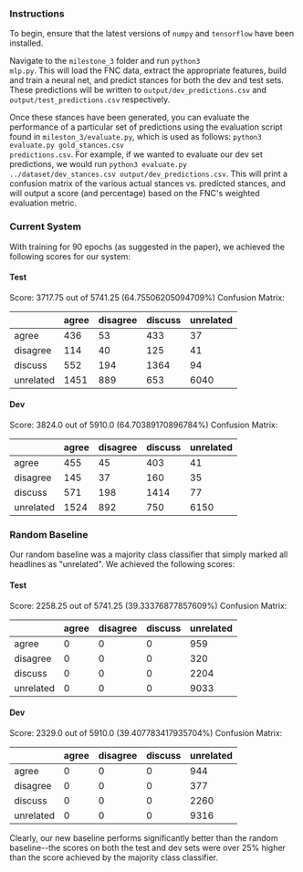 ### Instructions

To begin, ensure that the latest versions of <code>numpy</code> and <code>tensorflow</code> have been installed.

Navigate to the <code>milestone_3</code> folder and run <code>python3 mlp.py</code>. This will load the FNC data, extract the appropriate features, build and train a neural net, and predict stances for both the dev and test sets. These predictions will be written to <code>output/dev_predictions.csv</code> and <code>output/test_predictions.csv</code> respectively.

Once these stances have been generated, you can evaluate the performance of a particular set of predictions using the evaluation script found in <code>mileston_3/evaluate.py</code>, which is used as follows: <code>python3 evaluate.py gold_stances.csv predictions.csv</code>. For example, if we wanted to evaluate our dev set predictions, we would run <code>python3 evaluate.py ../dataset/dev_stances.csv output/dev_predictions.csv</code>. This will print a confusion matrix of the various actual stances vs. predicted stances, and will output a score (and percentage) based on the FNC's weighted evaluation metric.

### Current System
With training for 90 epochs (as suggested in the paper), we achieved the following scores for our system:

#### Test

Score: 3717.75 out of 5741.25 (64.75506205094709%)
Confusion Matrix:

|           | agree | disagree | discuss | unrelated |
|-----------|-------|----------|---------|-----------|
| agree     | 436   | 53       | 433     | 37        |
| disagree  | 114   | 40       | 125     | 41        |
| discuss   | 552   | 194      | 1364    | 94        |
| unrelated | 1451  | 889      | 653     | 6040      |

#### Dev

Score: 3824.0 out of 5910.0	(64.70389170896784%)
Confusion Matrix:

|           | agree | disagree | discuss | unrelated |
|-----------|-------|----------|---------|-----------|
| agree     | 455   | 45       | 403     | 41        |
| disagree  | 145   | 37       | 160     | 35        |
| discuss   | 571   | 198      | 1414    | 77        |
| unrelated | 1524  | 892      | 750     | 6150      |

### Random Baseline

Our random baseline was a majority class classifier that simply marked all headlines as "unrelated". We achieved the following scores:

#### Test

Score: 2258.25 out of 5741.25 (39.33376877857609%)
Confusion Matrix:

|           | agree | disagree | discuss | unrelated |
|-----------|-------|----------|---------|-----------|
| agree     | 0     | 0        | 0       | 959       |
| disagree  | 0     | 0        | 0       | 320       |
| discuss   | 0     | 0        | 0       | 2204      |
| unrelated | 0     | 0        | 0       | 9033      |

#### Dev

Score: 2329.0 out of 5910.0	(39.407783417935704%)
Confusion Matrix:

|           | agree | disagree | discuss | unrelated |
|-----------|-------|----------|---------|-----------|
| agree     | 0     | 0        | 0       | 944       |
| disagree  | 0     | 0        | 0       | 377       |
| discuss   | 0     | 0        | 0       | 2260      |
| unrelated | 0     | 0        | 0       | 9316      |

Clearly, our new baseline performs significantly better than the random baseline--the scores on both the test and dev sets were over 25% higher than the score achieved by the majority class classifier.
